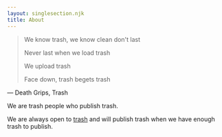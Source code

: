 ```yaml
---
layout: singlesection.njk
title: About
---
```


<blockquote>
We know trash, we know clean don't last

Never last when we load trash

We upload trash

Face down, trash begets trash
</blockquote>

— Death Grips, Trash

We are trash people who publish trash.

We are always open to [trash](/submit) and will publish trash when we have enough trash to publish.